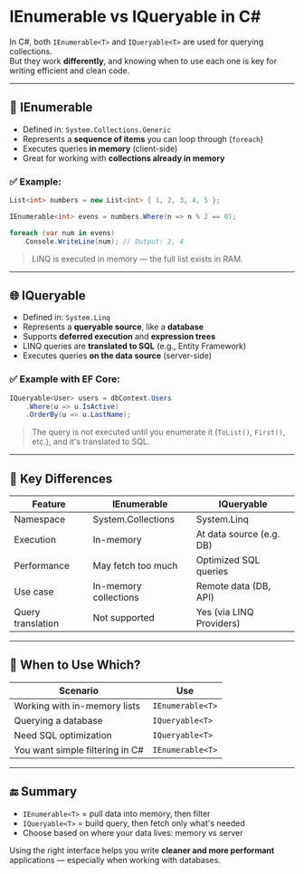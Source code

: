 # IEnumerable vs IQueryable in C#

In C#, both `IEnumerable<T>` and `IQueryable<T>` are used for querying collections.  
But they work **differently**, and knowing when to use each one is key for writing efficient and clean code.

---

## 🌿 IEnumerable<T>

- Defined in: `System.Collections.Generic`
- Represents a **sequence of items** you can loop through (`foreach`)
- Executes queries **in memory** (client-side)
- Great for working with **collections already in memory**

### ✅ Example:

```csharp
List<int> numbers = new List<int> { 1, 2, 3, 4, 5 };

IEnumerable<int> evens = numbers.Where(n => n % 2 == 0);

foreach (var num in evens)
    Console.WriteLine(num); // Output: 2, 4
```

> LINQ is executed in memory — the full list exists in RAM.

---

## 🌐 IQueryable<T>

- Defined in: `System.Linq`
- Represents a **queryable source**, like a **database**
- Supports **deferred execution** and **expression trees**
- LINQ queries are **translated to SQL** (e.g., Entity Framework)
- Executes queries **on the data source** (server-side)

### ✅ Example with EF Core:

```csharp
IQueryable<User> users = dbContext.Users
    .Where(u => u.IsActive)
    .OrderBy(u => u.LastName);
```

> The query is not executed until you enumerate it (`ToList()`, `First()`, etc.), and it's translated to SQL.

---

## 🧠 Key Differences

| Feature            | IEnumerable<T>         | IQueryable<T>          |
|--------------------|------------------------|-------------------------|
| Namespace          | System.Collections     | System.Linq             |
| Execution          | In-memory              | At data source (e.g. DB)|
| Performance        | May fetch too much     | Optimized SQL queries   |
| Use case           | In-memory collections  | Remote data (DB, API)   |
| Query translation  | Not supported          | Yes (via LINQ Providers)|

---

## 🚀 When to Use Which?

| Scenario                          | Use               |
|-----------------------------------|-------------------|
| Working with in-memory lists      | `IEnumerable<T>`  |
| Querying a database               | `IQueryable<T>`   |
| Need SQL optimization             | `IQueryable<T>`   |
| You want simple filtering in C#   | `IEnumerable<T>`  |

---

## 🔚 Summary

- `IEnumerable<T>` = pull data into memory, then filter
- `IQueryable<T>` = build query, then fetch only what's needed
- Choose based on where your data lives: memory vs server

Using the right interface helps you write **cleaner and more performant** applications — especially when working with databases.
